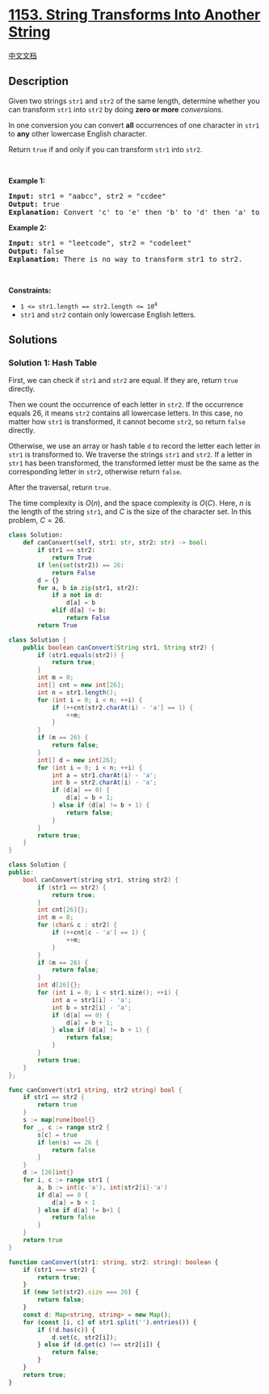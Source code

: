 # [1153. String Transforms Into Another String](https://leetcode.com/problems/string-transforms-into-another-string)

[中文文档](/solution/1100-1199/1153.String%20Transforms%20Into%20Another%20String/README.md)

## Description

<p>Given two strings <code>str1</code> and <code>str2</code> of the same length, determine whether you can transform <code>str1</code> into <code>str2</code> by doing <strong>zero or more</strong> <em>conversions</em>.</p>

<p>In one conversion you can convert <strong>all</strong> occurrences of one character in <code>str1</code> to <strong>any</strong> other lowercase English character.</p>

<p>Return <code>true</code> if and only if you can transform <code>str1</code> into <code>str2</code>.</p>

<p>&nbsp;</p>
<p><strong class="example">Example 1:</strong></p>

<pre>
<strong>Input:</strong> str1 = &quot;aabcc&quot;, str2 = &quot;ccdee&quot;
<strong>Output:</strong> true
<strong>Explanation: </strong>Convert &#39;c&#39; to &#39;e&#39; then &#39;b&#39; to &#39;d&#39; then &#39;a&#39; to &#39;c&#39;. Note that the order of conversions matter.
</pre>

<p><strong class="example">Example 2:</strong></p>

<pre>
<strong>Input:</strong> str1 = &quot;leetcode&quot;, str2 = &quot;codeleet&quot;
<strong>Output:</strong> false
<strong>Explanation: </strong>There is no way to transform str1 to str2.
</pre>

<p>&nbsp;</p>
<p><strong>Constraints:</strong></p>

<ul>
	<li><code>1 &lt;= str1.length == str2.length &lt;= 10<sup>4</sup></code></li>
	<li><code>str1</code> and <code>str2</code> contain only lowercase English letters.</li>
</ul>

## Solutions

### Solution 1: Hash Table

First, we can check if `str1` and `str2` are equal. If they are, return `true` directly.

Then we count the occurrence of each letter in `str2`. If the occurrence equals $26$, it means `str2` contains all lowercase letters. In this case, no matter how `str1` is transformed, it cannot become `str2`, so return `false` directly.

Otherwise, we use an array or hash table `d` to record the letter each letter in `str1` is transformed to. We traverse the strings `str1` and `str2`. If a letter in `str1` has been transformed, the transformed letter must be the same as the corresponding letter in `str2`, otherwise return `false`.

After the traversal, return `true`.

The time complexity is $O(n)$, and the space complexity is $O(C)$. Here, $n$ is the length of the string `str1`, and $C$ is the size of the character set. In this problem, $C = 26$.

<!-- tabs:start -->

```python
class Solution:
    def canConvert(self, str1: str, str2: str) -> bool:
        if str1 == str2:
            return True
        if len(set(str2)) == 26:
            return False
        d = {}
        for a, b in zip(str1, str2):
            if a not in d:
                d[a] = b
            elif d[a] != b:
                return False
        return True
```

```java
class Solution {
    public boolean canConvert(String str1, String str2) {
        if (str1.equals(str2)) {
            return true;
        }
        int m = 0;
        int[] cnt = new int[26];
        int n = str1.length();
        for (int i = 0; i < n; ++i) {
            if (++cnt[str2.charAt(i) - 'a'] == 1) {
                ++m;
            }
        }
        if (m == 26) {
            return false;
        }
        int[] d = new int[26];
        for (int i = 0; i < n; ++i) {
            int a = str1.charAt(i) - 'a';
            int b = str2.charAt(i) - 'a';
            if (d[a] == 0) {
                d[a] = b + 1;
            } else if (d[a] != b + 1) {
                return false;
            }
        }
        return true;
    }
}
```

```cpp
class Solution {
public:
    bool canConvert(string str1, string str2) {
        if (str1 == str2) {
            return true;
        }
        int cnt[26]{};
        int m = 0;
        for (char& c : str2) {
            if (++cnt[c - 'a'] == 1) {
                ++m;
            }
        }
        if (m == 26) {
            return false;
        }
        int d[26]{};
        for (int i = 0; i < str1.size(); ++i) {
            int a = str1[i] - 'a';
            int b = str2[i] - 'a';
            if (d[a] == 0) {
                d[a] = b + 1;
            } else if (d[a] != b + 1) {
                return false;
            }
        }
        return true;
    }
};
```

```go
func canConvert(str1 string, str2 string) bool {
	if str1 == str2 {
		return true
	}
	s := map[rune]bool{}
	for _, c := range str2 {
		s[c] = true
		if len(s) == 26 {
			return false
		}
	}
	d := [26]int{}
	for i, c := range str1 {
		a, b := int(c-'a'), int(str2[i]-'a')
		if d[a] == 0 {
			d[a] = b + 1
		} else if d[a] != b+1 {
			return false
		}
	}
	return true
}
```

```ts
function canConvert(str1: string, str2: string): boolean {
    if (str1 === str2) {
        return true;
    }
    if (new Set(str2).size === 26) {
        return false;
    }
    const d: Map<string, string> = new Map();
    for (const [i, c] of str1.split('').entries()) {
        if (!d.has(c)) {
            d.set(c, str2[i]);
        } else if (d.get(c) !== str2[i]) {
            return false;
        }
    }
    return true;
}
```

<!-- tabs:end -->

<!-- end -->
